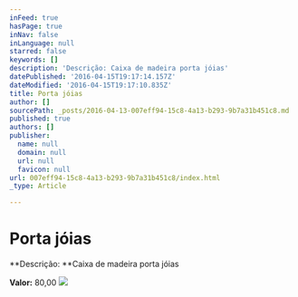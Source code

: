 ```yaml
---
inFeed: true
hasPage: true
inNav: false
inLanguage: null
starred: false
keywords: []
description: 'Descrição: Caixa de madeira porta jóias'
datePublished: '2016-04-15T19:17:14.157Z'
dateModified: '2016-04-15T19:17:10.835Z'
title: Porta jóias
author: []
sourcePath: _posts/2016-04-13-007eff94-15c8-4a13-b293-9b7a31b451c8.md
published: true
authors: []
publisher:
  name: null
  domain: null
  url: null
  favicon: null
url: 007eff94-15c8-4a13-b293-9b7a31b451c8/index.html
_type: Article

---
```

# Porta jóias

**Descrição: **Caixa de madeira porta jóias

**Valor:** 80,00
![](https://s3-us-west-2.amazonaws.com/the-grid-img/p/41eed2544ddd7df614fc95ef591040c7c8e82d31.jpg)
